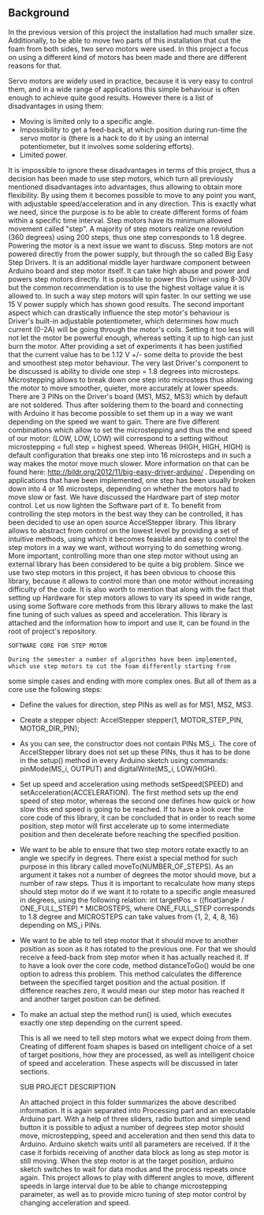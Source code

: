 ## Background

In the previous version of this project the installation had much smaller size. Additionally, to be able to move two parts
of this installation that cut the foam from both sides, two servo motors were used. In this project a focus on using a
different kind of motors has been made and there are different reasons for that.

Servo motors are widely used in practice, because it is very easy to control them, and in a wide range of applications this
simple behaviour is often enough to achieve quite good results. However there is a list of disadvantages in using them:
- Moving is limited only to a specific angle.
- Impossibility to get a feed-back, at which position during run-time the servo motor is (there is a hack to do it by using an
  internal potentiometer, but it involves some soldering efforts).
- Limited power.

It is impossible to ignore these disadvantages in terms of this project, thus a decision has been made to use step motors, which turn all previously mentioned disadvantages into advantages, thus allowing to obtain more flexibility. By using them it
becomes possible to move to any point you want, with adjustable speed/acceleration and in any direction. This is exactly what
we need, since the purpose is to be able to create different forms of foam within a specific time interval. Step motors have
its minimum allowed movement called "step". A majority of step motors realize one revolution (360 degrees) using 200 steps, thus
one step corresponds to 1.8 degree.
	Powering the motor is a next issue we want to discuss. Step motors are not powered directly from the power supply, but through
the so called Big Easy Step Drivers. It is an additional middle layer hardware component between Arduino board and step motor itself.
It can take high abuse and power and powers step motors directly. It is possible to power this Driver using 8-30V but the common 
recommendation is to use the highest voltage value it is allowed to. In such a way step motors will spin faster. In our setting
we use 15 V power supply which has shown good results. 
	The second important aspect which can drastically influence the step motor's
behaviour is Driver's built-in adjustable potentiometer, which determines how much current (0-2A) will be going through the motor's
coils. Setting it too less will not let the motor be powerful enough, whereas setting it up to high can just burn the motor. After
providing a set of experiments it has been justified that the current value has to be 1.12 V +/- some delta to provide the best and
smoothest step motor behaviour.
	The very last Driver's component to be discussed is ability to divide one step = 1.8 degrees into microsteps. Microstepping
allows to break down one step into microsteps thus allowing the motor to move smoother, quieter, more accurately at lower speeds.
There are 3 PINs on the Driver's board (MS1, MS2, MS3) which by default are not soldered. Thus after soldering them to the board 
and connecting with Arduino it has become possible to set them up in a way we want depending on the speed we want to gain.
There are five different combinations which allow to set the microstepping and thus the end speed of our motor: (LOW, LOW, LOW)
will correspond to a setting without microstepping = full step = highest speed. Whereas (HIGH, HIGH, HIGH) is default configuration
that breaks one step into 16 microsteps and in such a way makes the motor move much slower. More information on that can be found
here: http://bildr.org/2012/11/big-easy-driver-arduino/ . Depending on applications that have been implemented, one step has been
usually broken down into 4 or 16 microsteps, depending on whether the motors had to move slow or fast.
	We have discussed the Hardware part of step motor control. Let us now lighten the Software part of it. To benefit from controlling
the step motors in the best way they can be controlled, it has been decided to use an open source AccelStepper library. This library 
allows to abstract from control on the lowest level by providing a set of intuitive methods, using which it becomes feasible and easy
to control the step motors in a way we want, without worrying to do something wrong. More important, controlling more than one step
motor without using an external library has been considered to be quite a big problem. Since we use two step motors in this project,
it has been obvious to choose this library, because it allows to control more than one motor without increasing difficulty of the
code. It is also worth to mention that along with the fact that setting up Hardware for step motors allows to vary its speed in wide range,
using some Software core methods from this library allows to make the last fine tuning of such values as speed and acceleration. 
This library is attached and the information how to import and use it, can be found in the root of project's repository.
	
	SOFTWARE CORE FOR STEP MOTOR
	
	During the semester a number of algorithms have been implemented, which use step motors to cut the foam differently starting from
some simple cases and ending with more complex ones. But all of them as a core use the following steps:

- Define the values for direction, step PINs as well as for MS1, MS2, MS3.
- Create a stepper object: AccelStepper stepper(1, MOTOR_STEP_PIN, MOTOR_DIR_PIN);
- As you can see, the constructor does not contain PINs MS_i. The core of AccelStepper library does not set up these PINs, thus it has
  to be done in the setup() method in every Arduino sketch using commands: pinMode(MS_i, OUTPUT) and digitalWrite(MS_i, LOW/HIGH).
- Set up speed and acceleration using methods setSpeed(SPEED) and setAcceleration(ACCELERATION). The first method sets up the end speed
  of step motor, whereas the second one defines how quick or how slow this end speed is going to be reached. If to have a look over the core code
  of this library, it can be concluded that in order to reach some position, step motor will first accelerate up to some intermediate position
  and then decelerate before reaching the specified position.
- We want to be able to ensure that two step motors rotate exactly to an angle we specify in degrees. There exist a special method for
  such purpose in this library called moveTo(NUMBER_OF_STEPS). As an argument it takes not a number of degrees the motor should move,
  but a number of raw steps. Thus it is important to recalculate how many steps should step motor do if we want it to rotate to a specific
  angle measured in degrees, using the following relation: int targetPos = ((float)angle / ONE_FULL_STEP) * MICROSTEPS, where ONE_FULL_STEP
  corresponds to 1.8 degree and MICROSTEPS can take values from {1, 2, 4, 8, 16} depending on MS_i PINs.
- We want to be able to tell step motor that it should move to another position as soon as it has rotated to the previous one. For that we
  should receive a feed-back from step motor when it has actually reached it. If to have a look over the core code, method distanceToGo() 
  would be one option to adress this problem. This method calculates the difference between the specified target position and the 
  actual position. If difference reaches zero, it would mean our step motor has reached it and another target position can be defined.
- To make an actual step the method run() is used, which executes exactly one step depending on the current speed.

	This is all we need to tell step motors what we expect doing from them. Creating of different foam shapes is based on intelligent choice
of a set of target positions, how they are processed, as well as intelligent choice of speed and acceleration. These aspects will be discussed in 
later sections.

	SUB PROJECT DESCRIPTION
	
	An attached project in this folder summarizes the above described information. It is again separated into Processing part and an executable
Arduino part. With a help of three sliders, radio button and simple send button it is possible to adjust a number of degrees step motor should move,
microstepping, speed and acceleration and then send this data to Arduino. Arduino sketch waits until all parameters are received. If it the case it 
forbids receiving of another data block as long as step motor is still moving. When the step motor is at the target position, arduino sketch switches
to wait for data modus and the process repeats once again. This project allows to play with different angles to move, different speeds in large interval
due to be able to change microstepping parameter, as well as to provide micro tuning of step motor control by changing acceleration and speed.
	
